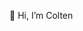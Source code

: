 👋 Hi, I’m Colten


<!---
haven-colten/haven-colten is a ✨ special ✨ repository because its `README.md` (this file) appears on your GitHub profile.
You can click the Preview link to take a look at your changes.
--->

